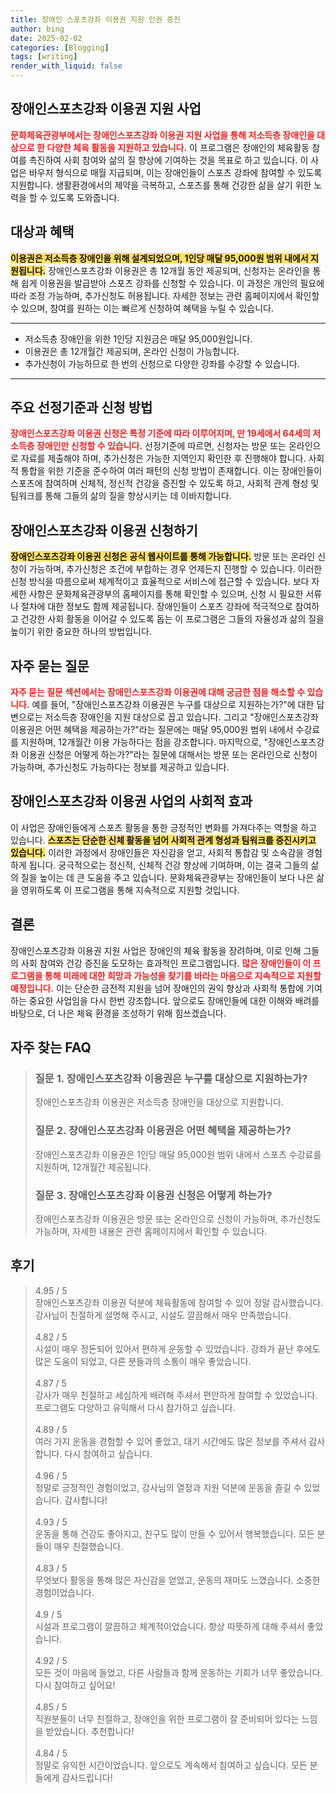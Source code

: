 ```yaml
---
title: 장애인 스포츠강좌 이용권 지원 인권 증진
author: bing
date: 2025-02-02
categories: [Blogging]
tags: [writing]
render_with_liquid: false
---
```



<h2 id='장애인스포츠강좌이용권지원'>장애인스포츠강좌 이용권 지원 사업</h2>

<p><b><span style="color: #ee2323;">문화체육관광부에서는 장애인스포츠강좌 이용권 지원 사업을 통해 저소득층 장애인을 대상으로 한 다양한 체육 활동을 지원하고 있습니다.</span></b> 이 프로그램은 장애인의 체육활동 참여를 촉진하여 사회 참여와 삶의 질 향상에 기여하는 것을 목표로 하고 있습니다. 이 사업은 바우처 형식으로 매월 지급되며, 이는 장애인들이 스포츠 강좌에 참여할 수 있도록 지원합니다. 생활환경에서의 제약을 극복하고, 스포츠를 통해 건강한 삶을 살기 위한 노력을 할 수 있도록 도와줍니다.</p>

<h2 id='대상과혜택'>대상과 혜택</h2>

<p><b><span style="background-color: #ffe066;">이용권은 저소득층 장애인을 위해 설계되었으며, 1인당 매달 95,000원 범위 내에서 지원됩니다.</span></b> 장애인스포츠강좌 이용권은 총 12개월 동안 제공되며, 신청자는 온라인을 통해 쉽게 이용권을 발급받아 스포츠 강좌를 신청할 수 있습니다. 이 과정은 개인의 필요에 따라 조정 가능하며, 추가신청도 허용됩니다. 자세한 정보는 관련 홈페이지에서 확인할 수 있으며, 참여를 원하는 이는 빠르게 신청하여 혜택을 누릴 수 있습니다.</p>

<hr />

<ul>
    <li>저소득층 장애인을 위한 1인당 지원금은 매달 95,000원입니다.</li>
    <li>이용권은 총 12개월간 제공되며, 온라인 신청이 가능합니다.</li>
    <li>추가신청이 가능하므로 한 번의 신청으로 다양한 강좌를 수강할 수 있습니다.</li>
</ul>

<hr />

<h2 id='선정기준과신청'>주요 선정기준과 신청 방법</h2>

<p><b><span style="color: #ee2323;">장애인스포츠강좌 이용권 신청은 특정 기준에 따라 이루어지며, 만 19세에서 64세의 저소득층 장애인만 신청할 수 있습니다.</span></b> 선정기준에 따르면, 신청자는 방문 또는 온라인으로 자료를 제출해야 하며, 추가신청은 가능한 지역인지 확인한 후 진행해야 합니다. 사회적 통합을 위한 기준을 준수하여 여러 패턴의 신청 방법이 존재합니다. 이는 장애인들이 스포츠에 참여하며 신체적, 정신적 건강을 증진할 수 있도록 하고, 사회적 관계 형성 및 팀워크를 통해 그들의 삶의 질을 향상시키는 데 이바지합니다.</p>

<h2 id='이용권신청하기'>장애인스포츠강좌 이용권 신청하기</h2>

<p><b><span style="background-color: #ffe066;">장애인스포츠강좌 이용권 신청은 공식 웹사이트를 통해 가능합니다.</span></b> 방문 또는 온라인 신청이 가능하며, 추가신청은 조건에 부합하는 경우 언제든지 진행할 수 있습니다. 이러한 신청 방식을 따름으로써 체계적이고 효율적으로 서비스에 접근할 수 있습니다. 보다 자세한 사항은 문화체육관광부의 홈페이지를 통해 확인할 수 있으며, 신청 시 필요한 서류나 절차에 대한 정보도 함께 제공됩니다. 장애인들이 스포츠 강좌에 적극적으로 참여하고 건강한 사회 활동을 이어갈 수 있도록 돕는 이 프로그램은 그들의 자율성과 삶의 질을 높이기 위한 중요한 하나의 방법입니다.</p>

<h2 id='자주묻는질문'>자주 묻는 질문</h2>

<p><b><span style="color: #ee2323;">자주 묻는 질문 섹션에서는 장애인스포츠강좌 이용권에 대해 궁금한 점을 해소할 수 있습니다.</span></b> 예를 들어, "장애인스포츠강좌 이용권은 누구를 대상으로 지원하는가?"에 대한 답변으로는 저소득층 장애인을 지원 대상으로 꼽고 있습니다. 그리고 "장애인스포츠강좌 이용권은 어떤 혜택을 제공하는가?"라는 질문에는 매달 95,000원 범위 내에서 수강료를 지원하며, 12개월간 이용 가능하다는 점을 강조합니다. 마지막으로, "장애인스포츠강좌 이용권 신청은 어떻게 하는가?"라는 질문에 대해서는 방문 또는 온라인으로 신청이 가능하며, 추가신청도 가능하다는 정보를 제공하고 있습니다.</p>

<h2 id='사업의효과'>장애인스포츠강좌 이용권 사업의 사회적 효과</h2>

<p>이 사업은 장애인들에게 스포츠 활동을 통한 긍정적인 변화를 가져다주는 역할을 하고 있습니다. <b><span style="background-color: #ffe066;">스포츠는 단순한 신체 활동을 넘어 사회적 관계 형성과 팀워크를 증진시키고 있습니다.</span></b> 이러한 과정에서 장애인들은 자신감을 얻고, 사회적 통합감 및 소속감을 경험하게 됩니다. 궁극적으로는 정신적, 신체적 건강 향상에 기여하며, 이는 결국 그들의 삶의 질을 높이는 데 큰 도움을 주고 있습니다. 문화체육관광부는 장애인들이 보다 나은 삶을 영위하도록 이 프로그램을 통해 지속적으로 지원할 것입니다.</p>

<h2 id='결론'>결론</h2>

<p>장애인스포츠강좌 이용권 지원 사업은 장애인의 체육 활동을 장려하며, 이로 인해 그들의 사회 참여와 건강 증진을 도모하는 효과적인 프로그램입니다. <b><span style="color: #ee2323;">많은 장애인들이 이 프로그램을 통해 미래에 대한 희망과 가능성을 찾기를 바라는 마음으로 지속적으로 지원할 예정입니다.</span></b> 이는 단순한 금전적 지원을 넘어 장애인의 권익 향상과 사회적 통합에 기여하는 중요한 사업임을 다시 한번 강조합니다. 앞으로도 장애인들에 대한 이해와 배려를 바탕으로, 더 나은 체육 환경을 조성하기 위해 힘쓰겠습니다.</p>


<h2 id='자주_찾는_FAQ'>자주 찾는 FAQ</h2>
<div itemscope="" itemtype="https://schema.org/FAQPage"> 
<blockquote> 
<div itemscope="" itemprop="mainEntity" itemtype="https://schema.org/Question"> 
<h3 itemprop="name">질문 1. 장애인스포츠강좌 이용권은 누구를 대상으로 지원하는가?</h3> 
<div itemscope="" itemprop="acceptedAnswer" itemtype="https://schema.org/Answer"> 
<span itemprop="text"> 
<p>장애인스포츠강좌 이용권은 저소득층 장애인을 대상으로 지원합니다.</p> 
</span> 
</div> 
</div> 

<div itemscope="" itemprop="mainEntity" itemtype="https://schema.org/Question"> 
<h3 itemprop="name">질문 2. 장애인스포츠강좌 이용권은 어떤 혜택을 제공하는가?</h3> 
<div itemscope="" itemprop="acceptedAnswer" itemtype="https://schema.org/Answer"> 
<span itemprop="text"> 
<p>장애인스포츠강좌 이용권은 1인당 매달 95,000원 범위 내에서 스포츠 수강료를 지원하며, 12개월간 제공됩니다.</p> 
</span> 
</div> 
</div> 

<div itemscope="" itemprop="mainEntity" itemtype="https://schema.org/Question"> 
<h3 itemprop="name">질문 3. 장애인스포츠강좌 이용권 신청은 어떻게 하는가?</h3> 
<div itemscope="" itemprop="acceptedAnswer" itemtype="https://schema.org/Answer"> 
<span itemprop="text"> 
<p>장애인스포츠강좌 이용권은 방문 또는 온라인으로 신청이 가능하며, 추가신청도 가능하며, 자세한 내용은 관련 홈페이지에서 확인할 수 있습니다.</p> 
</span> 
</div> 
</div> 
</blockquote> 
</div>
<h2 id='후기'>후기</h2>
<div itemscope itemtype="https://schema.org/Product">
  <blockquote>
  <div itemprop="review" itemscope itemtype="https://schema.org/Review">
      <div itemprop="reviewRating" itemscope itemtype="https://schema.org/Rating"> <span itemprop="ratingValue">4.95</span> / <span itemprop="bestRating">5</span> </div>
      <span itemprop="reviewBody">장애인스포츠강좌 이용권 덕분에 체육활동에 참여할 수 있어 정말 감사했습니다. 강사님이 친절하게 설명해 주시고, 시설도 깔끔해서 매우 만족했습니다.</span>
  </div>
  <br>
  <div itemprop="review" itemscope itemtype="https://schema.org/Review">
      <div itemprop="reviewRating" itemscope itemtype="https://schema.org/Rating"> <span itemprop="ratingValue">4.82</span> / <span itemprop="bestRating">5</span> </div>
      <span itemprop="reviewBody">시설이 매우 정돈되어 있어서 편하게 운동할 수 있었습니다. 강좌가 끝난 후에도 많은 도움이 되었고, 다른 분들과의 소통이 매우 좋았습니다.</span>
  </div>
  <br>
  <div itemprop="review" itemscope itemtype="https://schema.org/Review">
      <div itemprop="reviewRating" itemscope itemtype="https://schema.org/Rating"> <span itemprop="ratingValue">4.87</span> / <span itemprop="bestRating">5</span> </div>
      <span itemprop="reviewBody">강사가 매우 친절하고 세심하게 배려해 주셔서 편안하게 참여할 수 있었습니다. 프로그램도 다양하고 유익해서 다시 참가하고 싶습니다.</span>
  </div>
  <br>
  <div itemprop="review" itemscope itemtype="https://schema.org/Review">
      <div itemprop="reviewRating" itemscope itemtype="https://schema.org/Rating"> <span itemprop="ratingValue">4.89</span> / <span itemprop="bestRating">5</span> </div>
      <span itemprop="reviewBody">여러 가지 운동을 경험할 수 있어 좋았고, 대기 시간에도 많은 정보를 주셔서 감사합니다. 다시 참여하고 싶습니다.</span>
  </div>
  <br>
  <div itemprop="review" itemscope itemtype="https://schema.org/Review">
      <div itemprop="reviewRating" itemscope itemtype="https://schema.org/Rating"> <span itemprop="ratingValue">4.96</span> / <span itemprop="bestRating">5</span> </div>
      <span itemprop="reviewBody">정말로 긍정적인 경험이었고, 강사님의 열정과 지원 덕분에 운동을 즐길 수 있었습니다. 감사합니다!</span>
  </div>
  <br>
  <div itemprop="review" itemscope itemtype="https://schema.org/Review">
      <div itemprop="reviewRating" itemscope itemtype="https://schema.org/Rating"> <span itemprop="ratingValue">4.93</span> / <span itemprop="bestRating">5</span> </div>
      <span itemprop="reviewBody">운동을 통해 건강도 좋아지고, 친구도 많이 만들 수 있어서 행복했습니다. 모든 분들이 매우 친절했습니다.</span>
  </div>
  <br>
  <div itemprop="review" itemscope itemtype="https://schema.org/Review">
      <div itemprop="reviewRating" itemscope itemtype="https://schema.org/Rating"> <span itemprop="ratingValue">4.83</span> / <span itemprop="bestRating">5</span> </div>
      <span itemprop="reviewBody">무엇보다 활동을 통해 많은 자신감을 얻었고, 운동의 재미도 느꼈습니다. 소중한 경험이었습니다.</span>
  </div>
  <br>
  <div itemprop="review" itemscope itemtype="https://schema.org/Review">
      <div itemprop="reviewRating" itemscope itemtype="https://schema.org/Rating"> <span itemprop="ratingValue">4.9</span> / <span itemprop="bestRating">5</span> </div>
      <span itemprop="reviewBody">시설과 프로그램이 깔끔하고 체계적이었습니다. 항상 따뜻하게 대해 주셔서 좋았습니다.</span>
  </div>
  <br>
  <div itemprop="review" itemscope itemtype="https://schema.org/Review">
      <div itemprop="reviewRating" itemscope itemtype="https://schema.org/Rating"> <span itemprop="ratingValue">4.92</span> / <span itemprop="bestRating">5</span> </div>
      <span itemprop="reviewBody">모든 것이 마음에 들었고, 다른 사람들과 함께 운동하는 기회가 너무 좋았습니다. 다시 참여하고 싶어요!</span>
  </div>
  <br>
  <div itemprop="review" itemscope itemtype="https://schema.org/Review">
      <div itemprop="reviewRating" itemscope itemtype="https://schema.org/Rating"> <span itemprop="ratingValue">4.85</span> / <span itemprop="bestRating">5</span> </div>
      <span itemprop="reviewBody">직원분들이 너무 친절하고, 장애인을 위한 프로그램이 잘 준비되어 있다는 느낌을 받았습니다. 추천합니다!</span>
  </div>
  <br>
  <div itemprop="review" itemscope itemtype="https://schema.org/Review">
      <div itemprop="reviewRating" itemscope itemtype="https://schema.org/Rating"> <span itemprop="ratingValue">4.84</span> / <span itemprop="bestRating">5</span> </div>
      <span itemprop="reviewBody">정말로 유익한 시간이었습니다. 앞으로도 계속해서 참여하고 싶습니다. 모든 분들에게 감사드립니다!</span>
  </div>
  </blockquote>
</div>
